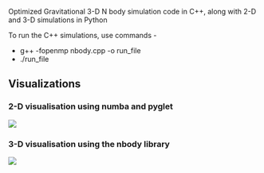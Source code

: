 Optimized Gravitational 3-D N body simulation code in C++, along with 2-D and 3-D simulations in Python

To run the C++ simulations, use commands - 
-  g++ -fopenmp nbody.cpp -o run_file
-   ./run_file


<h2> <b> Visualizations </b> </h2>
  
<h3> 2-D visualisation using numba and pyglet </h3>
  
<img src="https://user-images.githubusercontent.com/55736716/119119810-3042df80-ba49-11eb-8e82-718c1ff1cccc.png">

  
<h3> 3-D visualisation using the nbody library </h3>
  
<img src="https://user-images.githubusercontent.com/55736716/119120170-9596d080-ba49-11eb-8bc8-cd8ae2c2ac55.png">
